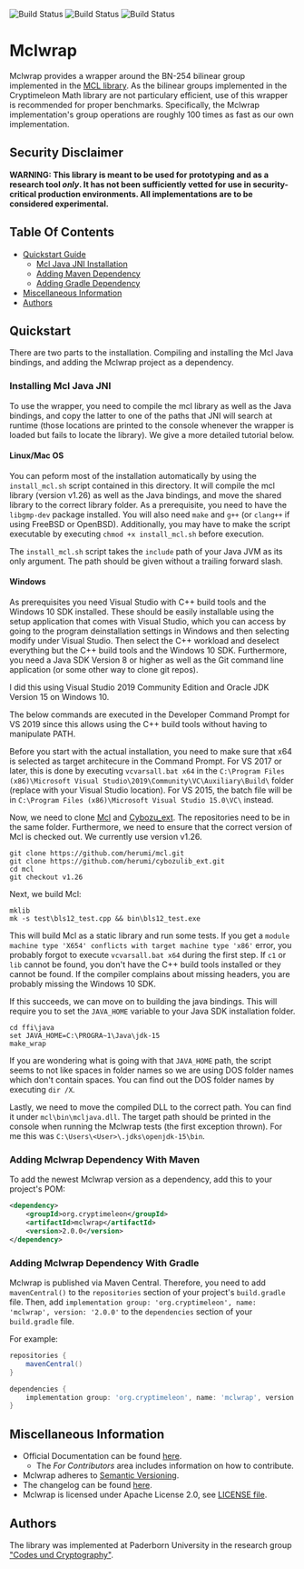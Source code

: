 ![Build Status](https://github.com/cryptimeleon/mclwrap/workflows/Development%20Java%20CI/badge.svg)
![Build Status](https://github.com/cryptimeleon/mclwrap/workflows/Main%20Java%20CI/badge.svg)
![Build Status](https://github.com/cryptimeleon/mclwrap/workflows/Scheduled%20Main%20Java%20CI/badge.svg)
# Mclwrap

Mclwrap provides a wrapper around the BN-254 bilinear group implemented in the [MCL library](https://github.com/herumi/mcl). As the bilinear groups implemented in the Cryptimeleon Math library are not particulary efficient, use of this wrapper is recommended for proper benchmarks.
Specifically, the Mclwrap implementation's group operations are roughly 100 times as fast as our own implementation.

## Security Disclaimer
**WARNING: This library is meant to be used for prototyping and as a research tool *only*. It has not been sufficiently vetted for use in security-critical production environments. All implementations are to be considered experimental.**

## Table Of Contents

* [Quickstart Guide](#quickstart)
    * [Mcl Java JNI Installation](#installing-mcl-java-jni)
    * [Adding Maven Dependency](#adding-mclwrap-dependency-with-maven)
    * [Adding Gradle Dependency](#adding-gradle-dependency-with-maven)
* [Miscellaneous Information](#miscellaneous-information)
* [Authors](#authors)

## Quickstart

There are two parts to the installation. Compiling and installing the Mcl Java bindings, and adding the Mclwrap project as a dependency.

### Installing Mcl Java JNI

To use the wrapper, you need to compile the mcl library as well as the Java bindings, and copy the latter to one of the paths that JNI will search at runtime (those locations are printed to the console whenever the wrapper is loaded but fails to locate the library).
We give a more detailed tutorial below.

#### Linux/Mac OS

You can peform most of the installation automatically by using the `install_mcl.sh` script contained in this directory. 
It will compile the mcl library (version v1.26) as well as the Java bindings, and move the shared library to the correct library folder.
As a prerequisite, you need to have the `libgmp-dev` package installed.
You will also need `make` and `g++` (or `clang++` if using FreeBSD or OpenBSD).
Additionally, you may have to make the script executable by executing `chmod +x install_mcl.sh` before execution.

The `install_mcl.sh` script takes the `include` path of your Java JVM as its only argument. 
The path should be given without a trailing forward slash.

#### Windows

As prerequisites you need Visual Studio with C++ build tools and the Windows 10 SDK installed.
These should be easily installable using the setup application that comes with Visual Studio, which you can access by going to the program deinstallation settings in Windows and then selecting modify under Visual Studio.
Then select the C++ workload and deselect everything but the C++ build tools and the Windows 10 SDK.
Furthermore, you need a Java SDK Version 8 or higher as well as the Git command line application (or some other way to clone git repos).

I did this using Visual Studio 2019 Community Edition and Oracle JDK Version 15 on Windows 10.

The below commands are executed in the Developer Command Prompt for VS 2019 since this allows using the C++ build tools without having to manipulate PATH.

Before you start with the actual installation, you need to make sure that x64 is selected as target architecure in the Command Prompt.
For VS 2017 or later, this is done by executing `vcvarsall.bat x64` in the `C:\Program Files (x86)\Microsoft Visual Studio\2019\Community\VC\Auxiliary\Build\` folder (replace with your Visual Studio location). For VS 2015, the batch file will be in `C:\Program Files (x86)\Microsoft Visual Studio 15.0\VC\` instead.

Now, we need to clone [Mcl](https://github.com/herumi/mcl) and [Cybozu_ext](https://github.com/herumi/cybozulib_ext). The repositories need to be in the same folder. Furthermore, we need to ensure that the correct version of Mcl is checked out. We currently use version v1.26.
```
git clone https://github.com/herumi/mcl.git
git clone https://github.com/herumi/cybozulib_ext.git
cd mcl
git checkout v1.26
```

Next, we build Mcl:
```
mklib
mk -s test\bls12_test.cpp && bin\bls12_test.exe
```
This will build Mcl as a static library and run some tests.
If you get a `module machine type 'X654' conflicts with target machine type 'x86'` error, you probably forgot to execute `vcvarsall.bat x64` during the first step.
If `c1` or `lib` cannot be found, you don't have the C++ build tools installed or they cannot be found.
If the compiler complains about missing headers, you are probably missing the Windows 10 SDK.

If this succeeds, we can move on to building the java bindings. This will require you to set the `JAVA_HOME` variable to your Java SDK installation folder.
```
cd ffi\java
set JAVA_HOME=C:\PROGRA~1\Java\jdk-15
make_wrap
```
If you are wondering what is going with that `JAVA_HOME` path, the script seems to not like spaces in folder names so we are using DOS folder names which don't contain spaces.
You can find out the DOS folder names by executing `dir /X`.

Lastly, we need to move the compiled DLL to the correct path. 
You can find it under `mcl\bin\mcljava.dll`.
The target path should be printed in the console when running the Mclwrap tests (the first exception thrown).
For me this was `C:\Users\<User>\.jdks\openjdk-15\bin`.

### Adding Mclwrap Dependency With Maven
To add the newest Mclwrap version as a dependency, add this to your project's POM:

```xml
<dependency>
    <groupId>org.cryptimeleon</groupId>
    <artifactId>mclwrap</artifactId>
    <version>2.0.0</version>
</dependency>
```

### Adding Mclwrap Dependency With Gradle

Mclwrap is published via Maven Central.
Therefore, you need to add `mavenCentral()` to the `repositories` section of your project's `build.gradle` file.
Then, add `implementation group: 'org.cryptimeleon', name: 'mclwrap', version: '2.0.0'` to the `dependencies` section of your `build.gradle` file.

For example:

```groovy
repositories {
    mavenCentral()
}

dependencies {
    implementation group: 'org.cryptimeleon', name: 'mclwrap', version: '2.0.0'
}
```

## Miscellaneous Information

- Official Documentation can be found [here](https://cryptimeleon.github.io/).
    - The *For Contributors* area includes information on how to contribute.
- Mclwrap adheres to [Semantic Versioning](https://semver.org/spec/v2.0.0.html).
- The changelog can be found [here](CHANGELOG.md).
- Mclwrap is licensed under Apache License 2.0, see [LICENSE file](LICENSE).

## Authors
The library was implemented at Paderborn University in the research group ["Codes und Cryptography"](https://cs.uni-paderborn.de/en/cuk/).
